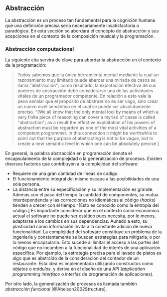 ## Abstracción

La abstracción es un proceso tan fundamental para la cognición humana
que una definición precisa sería necesariamente insatisfactoria o paradógica.
En esta sección se abordará el concepto de abstracción y sus acepciones
en el contexto de la composición musical y la programación.

### Abstracción computacional

La siguiente cita servirá de clave para abordar la abstracción en el contexto de la programación:

> Todos sabemos que la única herramienta mental mediante la cual un razonamiento muy limitado puede abarcar una miríada de casos se llama "abstracción";
> como resultado, la explotación efectiva de sus poderes de abstracción debe considerarse
> una de las actividades vitales de un programador competente. En relación a esto vale la pena
> señalar que el propósito de abstraer no es ser vago, sino crear un nuevo nivel semántico en el cual se puede ser absolutamente preciso.
^[We all know that the only mental tool by means of which a very finite piece of reasoning can cover a myriad of cases is called "abstraction"; as a result the effective exploitation of his powers of abstraction must be regarded as one of the most vital activities of a competent programmer. In this connection it might be worthwhile to point out that the purpose of abstracting is not to be vague, but to create a new semantic level in which one can be absolutely precise.]

En general, la palabra abstracción en programación denota el encapsulamiento de la complejidad
o la generalización de procesos. 
Existen diversos factores que contribuyen a la complejidad del software:
* Requiere de una gran cantidad de líneas de código.
* El funcionamiento integral del mismo escapa a las posibilidades de una sola persona.
* La distancia entre su especificación y su implementación es grande.
Además con el paso del tiempo la cantidad de componentes, su mutua interdependencia y las correcciones no idiomáticas al código (_hacks_) tienden a crecer con el tiempo.^[Esto es conocido como la entropía del código.]
Es importante considerar que en el contexto socio-económico actual el software no puede ser estático pues necesita, por lo menos, adaptarse a los cambios en sus dependencias.
Aunado a esto, su plasticidad como información invita a la constante adición de nueva funcionalidad.
La complejidad del software constituye un problema de la ingeniería y
constantemente se buscan estrategias para mitigarla, o por lo menos encapsularla.
Esto sucede al limitar el acceso a las partes del código
que no incumben a la funcionalidad de interés de una aplicación específica.
Por ejemplo, la estrategia precisa para el lavado de platos es algo que es abstraído
de la consideración del contador de un restaurante.
Esta idea es implementada utilizando constructos como _objetos_ o _módulos_, y deriva en el diseño de una API (_application programming interface_ o interfaz de programación de aplicaciones).

Por otro lado, la generalización de procesos es llamada también _abstracción funcional_ [@Abelson2002Structure]. 


